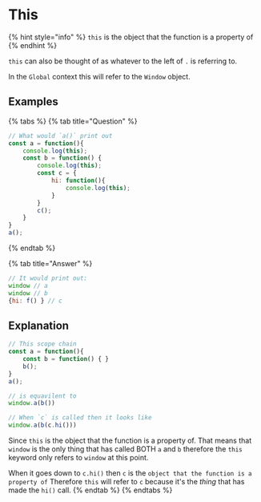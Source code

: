# This

{% hint style="info" %}
`this` is the object that the function is a property of
{% endhint %}

`this` can also be thought of as whatever to the left of  `.` is referring to. 

In the `Global` context this will refer to the `Window` object. 

## Examples

{% tabs %}
{% tab title="Question" %}
```javascript
// What would `a()` print out
const a = function(){
    console.log(this);
    const b = function() {
        console.log(this);
        const c = {
            hi: function(){
                console.log(this);
            }
        }
        c();
    }
}
a();
```
{% endtab %}

{% tab title="Answer" %}
```javascript
// It would print out:
window // a
window // b
{hi: f() } // c
```

## Explanation

```javascript
// This scope chain 
const a = function(){
    const b = function() { }
    b();
}
a();

// is equavilent to 
window.a(b())

// When `c` is called then it looks like
window.a(b(c.hi()))
```

Since `this` is the object that the function is a property of. That means that `window` is the only thing that has called BOTH `a` and `b` therefore the `this` keyword only refers to `window` at this point. 

When it goes down to `c.hi()` then `c` is the `object that the function is a property of` Therefore `this` will refer to `c` because it's the _thing_  that has made the `hi()` call.
{% endtab %}
{% endtabs %}


